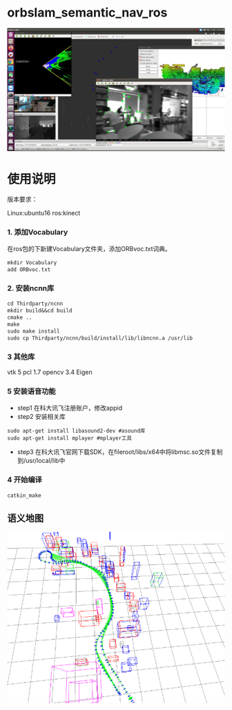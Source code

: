 <!--
 * @Author: your name
 * @Date: 2019-12-31 15:21:52
 * @LastEditTime : 2020-01-03 01:32:23
 * @LastEditors  : Please set LastEditors
 * @Description: In User Settings Edit
 * @FilePath: /catkin_ws/src/orbslam_semantic_nav_ros/README.md
 -->
# orbslam_semantic_nav_ros
[![Watch the video](image/video_cover.png)](https://www.bilibili.com/video/av81398597)

# 使用说明

版本要求：

Linux:ubuntu16 
ros:kinect

### 1. 添加Vocabulary
在ros包的下新建Vocabulary文件夹，添加ORBvoc.txt词典。
```
mkdir Vocabulary
add ORBvoc.txt
```

### 2. 安装ncnn库
```
cd Thirdparty/ncnn
mkdir build&&cd build
cmake ..
make
sudo make install
sudo cp Thirdparty/ncnn/build/install/lib/libncnn.a /usr/lib
```

### 3 其他库
vtk 5
pcl 1.7
opencv 3.4
Eigen

### 5 安装语音功能
- step1 在科大讯飞注册账户，修改appid
- step2 安装相关库
```
sudo apt-get install libasound2-dev #asound库
sudo apt-get install mplayer #mplayer工具
```
- step3 在科大讯飞官网下载SDK，在fileroot/libs/x64中将libmsc.so文件复制到/usr/local/lib中

### 4 开始编译
```
catkin_make
```
 

## 语义地图
![merge-map](image/merge_2d3d_map2.png)

